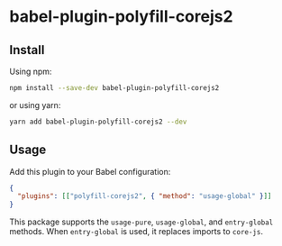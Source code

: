 # babel-plugin-polyfill-corejs2

## Install

Using npm:

```sh
npm install --save-dev babel-plugin-polyfill-corejs2
```

or using yarn:

```sh
yarn add babel-plugin-polyfill-corejs2 --dev
```

## Usage

Add this plugin to your Babel configuration:

```json
{
  "plugins": [["polyfill-corejs2", { "method": "usage-global" }]]
}
```

This package supports the `usage-pure`, `usage-global`, and `entry-global` methods.
When `entry-global` is used, it replaces imports to `core-js`.

